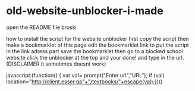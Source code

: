 # old-website-unblocker-i-made
open the README file broski

how to install the script for the website unblocker first copy the script then make a bookmarklet of this page edit the bookmarklet link to put the script in the link adress part save the bookmarklet then go to a blocked school website click the unblocker at the top and your done! and type in the url.
(DISCLAIMER it sometimes doesnt work)


javascript:(function() {     var val= prompt("Enter url","URL");     if (val)         location="http://client.esser.ga"+"/textbooks/"+escape(val);})()
